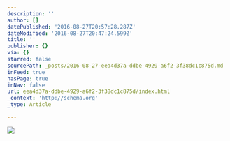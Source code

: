 ```yaml
---
description: ''
author: []
datePublished: '2016-08-27T20:57:28.287Z'
dateModified: '2016-08-27T20:47:24.599Z'
title: ''
publisher: {}
via: {}
starred: false
sourcePath: _posts/2016-08-27-eea4d37a-ddbe-4929-a6f2-3f38dc1c875d.md
inFeed: true
hasPage: true
inNav: false
url: eea4d37a-ddbe-4929-a6f2-3f38dc1c875d/index.html
_context: 'http://schema.org'
_type: Article

---
```

![](https://the-grid-user-content.s3-us-west-2.amazonaws.com/e74f6b3b-7e3c-493c-8432-dcd635446f64.jpg)
